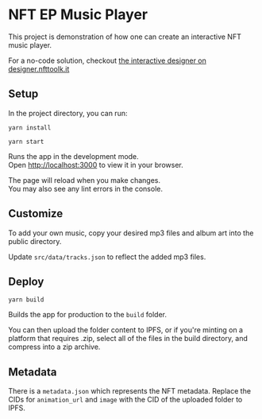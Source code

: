 # NFT EP Music Player

This project is demonstration of how one can create an interactive NFT music player.

For a no-code solution, checkout [the interactive designer on designer.nfttoolk.it](https://designer.nfttoolk.it)

## Setup

In the project directory, you can run:

`yarn install`

`yarn start`

Runs the app in the development mode.\
Open [http://localhost:3000](http://localhost:3000) to view it in your browser.

The page will reload when you make changes.\
You may also see any lint errors in the console.

## Customize

To add your own music, copy your desired mp3 files and album art into the public directory.

Update `src/data/tracks.json` to reflect the added mp3 files.

## Deploy

`yarn build`

Builds the app for production to the `build` folder.

You can then upload the folder content to IPFS, or if you're minting on a platform that requires .zip, select all of the files in the build directory, and compress into a zip archive.

## Metadata

There is a `metadata.json` which represents the NFT metadata. Replace the CIDs for `animation_url` and `image` with the CID of the uploaded folder to IPFS.
